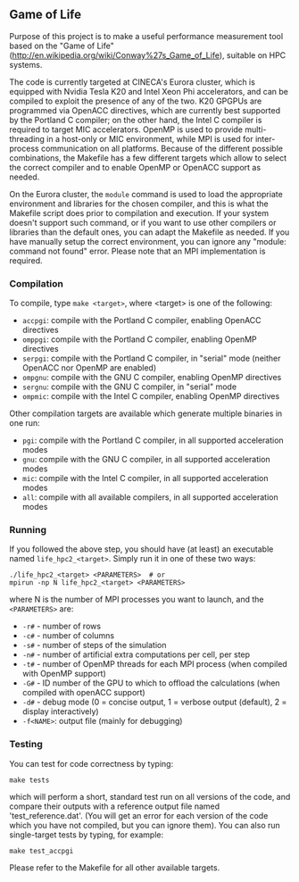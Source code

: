 ## Game of Life

Purpose of this project is to make a useful performance measurement tool based on the "Game of Life" (http://en.wikipedia.org/wiki/Conway%27s_Game_of_Life), suitable on HPC systems.

The code is currently targeted at CINECA's Eurora cluster, which is equipped with Nvidia Tesla K20 and Intel Xeon Phi accelerators, and can be compiled to exploit the presence of any of the two.
K20 GPGPUs are programmed via OpenACC directives, which are currently best supported by the Portland C compiler; on the other hand, the Intel C compiler is required to target MIC accelerators. OpenMP is used to provide multi-threading in a host-only or MIC environment, while MPI is used for inter-process communication on all platforms. Because of the different possible combinations, the Makefile has a few different targets which allow to select the correct compiler and to enable OpenMP or OpenACC support as needed.

On the Eurora cluster, the `module` command is used to load the appropriate environment and libraries for the chosen compiler, and this is what the Makefile script does prior to compilation and execution. If your system doesn't support such command, or if you want to use other compilers or libraries than the default ones, you can adapt the Makefile as needed. If you have manually setup the correct environment, you can ignore any "module: command not found" error. Please note that an MPI implementation is required.

### Compilation

To compile, type `make <target>`, where &lt;target&gt; is one of the following:

* `accpgi`: compile with the Portland C compiler, enabling OpenACC directives
* `omppgi`: compile with the Portland C compiler, enabling OpenMP directives
* `serpgi`: compile with the Portland C compiler, in "serial" mode (neither OpenACC nor OpenMP are enabled)
* `ompgnu`: compile with the GNU C compiler, enabling OpenMP directives
* `sergnu`: compile with the GNU C compiler, in "serial" mode
* `ompmic`: compile with the Intel C compiler, enabling OpenMP directives

Other compilation targets are available which generate multiple binaries in one run:

* `pgi`: compile with the Portland C compiler, in all supported acceleration modes
* `gnu`: compile with the GNU C compiler, in all supported acceleration modes
* `mic`: compile with the Intel C compiler, in all supported acceleration modes
* `all`: compile with all available compilers, in all supported acceleration modes

### Running

If you followed the above step, you should have (at least) an executable named `life_hpc2_<target>`. Simply run it in one of these two ways:

    ./life_hpc2_<target> <PARAMETERS>  # or
    mpirun -np N life_hpc2_<target> <PARAMETERS>

where N is the number of MPI processes you want to launch, and the `<PARAMETERS>` are:

* `-r#` - number of rows
* `-c#` - number of columns
* `-s#` - number of steps of the simulation
* `-n#` - number of artificial extra computations per cell, per step
* `-t#` - number of OpenMP threads for each MPI process (when compiled with OpenMP support)
* `-G#` - ID number of the GPU to which to offload the calculations (when compiled with openACC support)
* `-d#` - debug mode (0 = concise output, 1 = verbose output (default), 2 = display interactively)
* `-f<NAME>`: output file (mainly for debugging)

### Testing

You can test for code correctness by typing:

    make tests

which will perform a short, standard test run on all versions of the code, and compare their outputs with a reference output file named 'test_reference.dat'. (You will get an error for each version of the code which you have not compiled, but you can ignore them). You can also run single-target tests by typing, for example:

    make test_accpgi

Please refer to the Makefile for all other available targets.
